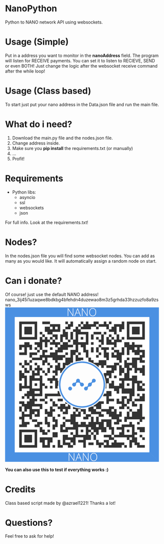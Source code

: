 # NanoPython
Python to NANO network API using websockets.

# Usage (Simple)
Put in a address you want to monitor in the **nanoAddress** field.
The program will listen for RECEIVE payments.
You can set it to listen to RECIEVE, SEND or even BOTH!
Just change the logic after the websocket receive command after the while loop!

# Usage (Class based)
To start just put your nano address in the Data.json file and run the main file.

# What do i need?
1. Download the main.py file and the nodes.json file.
2. Change address inside.
3. Make sure you **pip install** the requirements.txt (or manually)
4. ...
5. Profit!

# Requirements
* Python libs:
  * asyncio
  * ssl
  * websockets
  * json
 
 For full info. Look at the requirements.txt!

# Nodes?
In the nodes.json file you will find some websocket nodes. You can add as many as you would like.
It will automatically assign a random node on start.

# Can i donate?
Of course!
just use the default NANO address!
nano_3ij45i1uzaqwe8bdkbg4bfehdn4duzewao8m3z5grhda33hzzuzfo8a9zsws
![QR Code](https://raw.githubusercontent.com/Shinevision/NanoPython/main/Images/QR_NANO.png)

**You can also use this to test if everything works :)**

# Credits
Class based script made by @azrael1221! Thanks a lot!

# Questions?
Feel free to ask for help!
